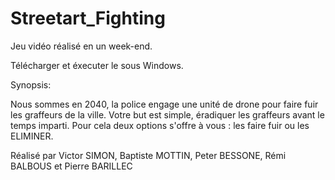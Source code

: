 # Streetart_Fighting
Jeu vidéo réalisé en un week-end.

Télécharger et éxecuter le sous Windows.


Synopsis:

Nous sommes en 2040, la police engage une unité de drone pour faire fuir les graffeurs de la ville.
Votre but est simple, éradiquer les graffeurs avant le temps imparti.
Pour cela deux options s'offre à vous : les faire fuir ou les ELIMINER.


Réalisé par Victor SIMON, Baptiste MOTTIN, Peter BESSONE, Rémi BALBOUS et Pierre BARILLEC
